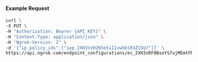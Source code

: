 <!-- Code generated for API Clients. DO NOT EDIT. -->

#### Example Request

```bash
curl \
-X PUT \
-H "Authorization: Bearer {API_KEY}" \
-H "Content-Type: application/json" \
-H "Ngrok-Version: 2" \
-d '{"ip_policy_ids":["ipp_2XH3sVH2Khe5iI1vwkblR3ZCOq7"]}' \
https://api.ngrok.com/endpoint_configurations/ec_2XH3sRF0BsoYS7ujMEmtFRI0sTj/ip_policy
```
